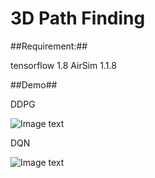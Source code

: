 3D Path Finding
=======

##Requirement:##


tensorflow 1.8
AirSim 1.1.8



##Demo##

DDPG

![Image text](https://github.com/AirSimDroneSimulator/AirSim/blob/master/3D_path_finding/demo/DDPG.gif)

DQN

![Image text](https://github.com/AirSimDroneSimulator/AirSim/blob/master/3D_path_finding/demo/DQN.gif)
